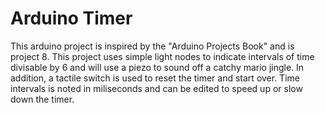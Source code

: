 # Arduino Timer

This arduino project is inspired by the "Arduino Projects Book" and is project 8. This project uses simple light nodes to indicate intervals of time divisable by 6 and will use a piezo to sound off a catchy mario jingle. In addition, a tactile switch is used to reset the timer and start over. Time intervals is noted in miliseconds and can be edited to speed up or slow down the timer. 


